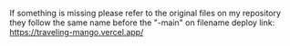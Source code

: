 If something is missing please refer to the original files on my repository they follow the same name before the "-main" on filename
deploy link: https://traveling-mango.vercel.app/
